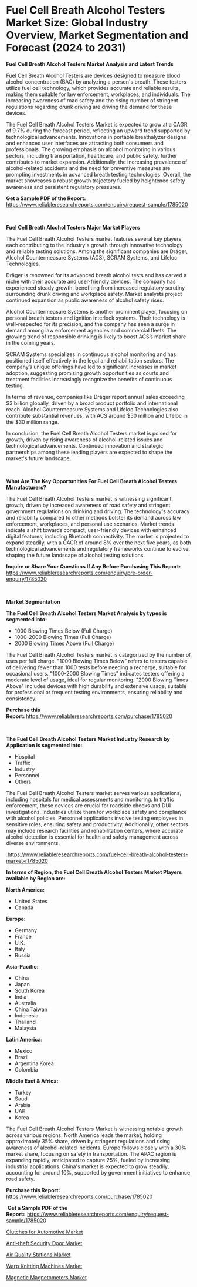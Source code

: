 <p><h1>Fuel Cell Breath Alcohol Testers Market Size: Global Industry Overview, Market Segmentation and Forecast (2024 to 2031)</h1></p><p><strong>Fuel Cell Breath Alcohol Testers Market Analysis and Latest Trends</strong></p>
<p><p>Fuel Cell Breath Alcohol Testers are devices designed to measure blood alcohol concentration (BAC) by analyzing a person's breath. These testers utilize fuel cell technology, which provides accurate and reliable results, making them suitable for law enforcement, workplaces, and individuals. The increasing awareness of road safety and the rising number of stringent regulations regarding drunk driving are driving the demand for these devices. </p><p>The Fuel Cell Breath Alcohol Testers Market is expected to grow at a CAGR of 9.7% during the forecast period, reflecting an upward trend supported by technological advancements. Innovations in portable breathalyzer designs and enhanced user interfaces are attracting both consumers and professionals. The growing emphasis on alcohol monitoring in various sectors, including transportation, healthcare, and public safety, further contributes to market expansion. Additionally, the increasing prevalence of alcohol-related accidents and the need for preventive measures are prompting investments in advanced breath testing technologies. Overall, the market showcases a robust growth trajectory fueled by heightened safety awareness and persistent regulatory pressures.</p></p>
<p><strong>Get a Sample PDF of the Report:&nbsp;</strong> <a href="https://www.reliableresearchreports.com/enquiry/request-sample/1785020?utm_campaign=34&utm_medium=2&utm_source=Github&utm_content=ia&utm_term=29102024&utm_id=fuel-cell-breath-alcohol-testers">https://www.reliableresearchreports.com/enquiry/request-sample/1785020</a></p>
<p>&nbsp;</p>
<p><strong>Fuel Cell Breath Alcohol Testers Major Market Players</strong></p>
<p><p>The Fuel Cell Breath Alcohol Testers market features several key players, each contributing to the industry's growth through innovative technology and reliable testing solutions. Among the significant companies are Dräger, Alcohol Countermeasure Systems (ACS), SCRAM Systems, and Lifeloc Technologies.</p><p>Dräger is renowned for its advanced breath alcohol tests and has carved a niche with their accurate and user-friendly devices. The company has experienced steady growth, benefiting from increased regulatory scrutiny surrounding drunk driving and workplace safety. Market analysts project continued expansion as public awareness of alcohol safety rises.</p><p>Alcohol Countermeasure Systems is another prominent player, focusing on personal breath testers and ignition interlock systems. Their technology is well-respected for its precision, and the company has seen a surge in demand among law enforcement agencies and commercial fleets. The growing trend of responsible drinking is likely to boost ACS’s market share in the coming years.</p><p>SCRAM Systems specializes in continuous alcohol monitoring and has positioned itself effectively in the legal and rehabilitation sectors. The company’s unique offerings have led to significant increases in market adoption, suggesting promising growth opportunities as courts and treatment facilities increasingly recognize the benefits of continuous testing.</p><p>In terms of revenue, companies like Dräger report annual sales exceeding $3 billion globally, driven by a broad product portfolio and international reach. Alcohol Countermeasure Systems and Lifeloc Technologies also contribute substantial revenues, with ACS around $50 million and Lifeloc in the $30 million range.</p><p>In conclusion, the Fuel Cell Breath Alcohol Testers market is poised for growth, driven by rising awareness of alcohol-related issues and technological advancements. Continued innovation and strategic partnerships among these leading players are expected to shape the market's future landscape.</p></p>
<p>&nbsp;</p>
<p><strong>What Are The Key Opportunities For Fuel Cell Breath Alcohol Testers Manufacturers?</strong></p>
<p><p>The Fuel Cell Breath Alcohol Testers market is witnessing significant growth, driven by increased awareness of road safety and stringent government regulations on drinking and driving. The technology's accuracy and reliability compared to other methods bolster its demand across law enforcement, workplaces, and personal use scenarios. Market trends indicate a shift towards compact, user-friendly devices with enhanced digital features, including Bluetooth connectivity. The market is projected to expand steadily, with a CAGR of around 8% over the next five years, as both technological advancements and regulatory frameworks continue to evolve, shaping the future landscape of alcohol testing solutions.</p></p>
<p><strong>Inquire or Share Your Questions If Any Before Purchasing This Report:</strong> <a href="https://www.reliableresearchreports.com/enquiry/pre-order-enquiry/1785020?utm_campaign=34&utm_medium=2&utm_source=Github&utm_content=ia&utm_term=29102024&utm_id=fuel-cell-breath-alcohol-testers">https://www.reliableresearchreports.com/enquiry/pre-order-enquiry/1785020</a></p>
<p>&nbsp;</p>
<p><strong>Market Segmentation</strong></p>
<p><strong>The Fuel Cell Breath Alcohol Testers Market Analysis by types is segmented into:</strong></p>
<p><ul><li>1000 Blowing Times Below (Full Charge)</li><li>1000-2000 Blowing Times (Full Charge)</li><li>2000 Blowing Times Above (Full Charge)</li></ul></p>
<p><p>The Fuel Cell Breath Alcohol Testers market is categorized by the number of uses per full charge. "1000 Blowing Times Below" refers to testers capable of delivering fewer than 1000 tests before needing a recharge, suitable for occasional users. "1000-2000 Blowing Times" indicates testers offering a moderate level of usage, ideal for regular monitoring. "2000 Blowing Times Above" includes devices with high durability and extensive usage, suitable for professional or frequent testing environments, ensuring reliability and consistency.</p></p>
<p><strong>Purchase this Report:&nbsp;</strong><a href="https://www.reliableresearchreports.com/purchase/1785020?utm_campaign=34&utm_medium=2&utm_source=Github&utm_content=ia&utm_term=29102024&utm_id=fuel-cell-breath-alcohol-testers">https://www.reliableresearchreports.com/purchase/1785020</a></p>
<p>&nbsp;</p>
<p><strong>The Fuel Cell Breath Alcohol Testers Market Industry Research by Application is segmented into:</strong></p>
<p><ul><li>Hospital</li><li>Traffic</li><li>Industry</li><li>Personnel</li><li>Others</li></ul></p>
<p><p>The Fuel Cell Breath Alcohol Testers market serves various applications, including hospitals for medical assessments and monitoring. In traffic enforcement, these devices are crucial for roadside checks and DUI investigations. Industries utilize them for workplace safety and compliance with alcohol policies. Personnel applications involve testing employees in sensitive roles, ensuring safety and productivity. Additionally, other sectors may include research facilities and rehabilitation centers, where accurate alcohol detection is essential for health and safety management across diverse environments.</p></p>
<p><a href="https://www.reliableresearchreports.com/fuel-cell-breath-alcohol-testers-market-r1785020?utm_campaign=34&utm_medium=2&utm_source=Github&utm_content=ia&utm_term=29102024&utm_id=fuel-cell-breath-alcohol-testers">&nbsp;https://www.reliableresearchreports.com/fuel-cell-breath-alcohol-testers-market-r1785020</a></p>
<p><strong>In terms of Region, the Fuel Cell Breath Alcohol Testers Market Players available by Region are:</strong></p>
<p>
    <p> <strong> North America: </strong>
        <ul>
            <li>United States</li>
            <li>Canada</li>
        </ul>
        </p> 
    <p> <strong> Europe: </strong>
        <ul>
            <li>Germany</li>
            <li>France</li>
            <li>U.K.</li>
            <li>Italy</li>
            <li>Russia</li>
        </ul>
        </p> 
    <p> <strong> Asia-Pacific: </strong>
        <ul>
            <li>China</li>
            <li>Japan</li>
            <li>South Korea</li>
            <li>India</li>
            <li>Australia</li>
            <li>China Taiwan</li>
            <li>Indonesia</li>
            <li>Thailand</li>
            <li>Malaysia</li>
        </ul>
        </p> 
    <p> <strong> Latin America: </strong>
        <ul>
            <li>Mexico</li>
            <li>Brazil</li>
            <li>Argentina Korea</li>
            <li>Colombia</li>
        </ul>
        </p> 
    <p> <strong> Middle East & Africa: </strong>
        <ul>
            <li>Turkey</li>
            <li>Saudi</li>
            <li>Arabia</li>
            <li>UAE</li>
            <li>Korea</li>
        </ul>
    </p>
    </p>
<p><p>The Fuel Cell Breath Alcohol Testers Market is witnessing notable growth across various regions. North America leads the market, holding approximately 35% share, driven by stringent regulations and rising awareness of alcohol-related incidents. Europe follows closely with a 30% market share, focusing on safety in transportation. The APAC region is expanding rapidly, anticipated to capture 25%, fueled by increasing industrial applications. China's market is expected to grow steadily, accounting for around 10%, supported by government initiatives to enhance road safety.</p></p>
<p><strong>Purchase this Report: </strong><a href="https://www.reliableresearchreports.com/purchase/1785020?utm_campaign=34&utm_medium=2&utm_source=Github&utm_content=ia&utm_term=29102024&utm_id=fuel-cell-breath-alcohol-testers">https://www.reliableresearchreports.com/purchase/1785020</a></p>
<p>&nbsp;<strong>Get a Sample PDF of the Report:&nbsp;&nbsp;</strong><a href="https://www.reliableresearchreports.com/enquiry/request-sample/1785020?utm_campaign=34&utm_medium=2&utm_source=Github&utm_content=ia&utm_term=29102024&utm_id=fuel-cell-breath-alcohol-testers">https://www.reliableresearchreports.com/enquiry/request-sample/1785020</a></p>
<p><strong></strong></p>
<p><p><a href="https://github.com/AlisaRowe24/Market-Research-Report-List-1/blob/main/clutches-for-automotive-market.md?utm_campaign=34&utm_medium=2&utm_source=Github&utm_content=ia&utm_term=29102024&utm_id=fuel-cell-breath-alcohol-testers">Clutches for Automotive Market</a></p><p><a href="https://github.com/Alanbrewer218/Market-Research-Report-List-1/blob/main/anti-theft-security-door-market.md?utm_campaign=34&utm_medium=2&utm_source=Github&utm_content=ia&utm_term=29102024&utm_id=fuel-cell-breath-alcohol-testers">Anti-theft Security Door Market</a></p><p><a href="https://www.linkedin.com/pulse/air-quality-stations-market-dynamics-application-types-emerging-pxdnf?utm_campaign=34&utm_medium=2&utm_source=Github&utm_content=ia&utm_term=29102024&utm_id=fuel-cell-breath-alcohol-testers">Air Quality Stations Market</a></p><p><a href="https://www.linkedin.com/pulse/exploring-warp-knitting-machines-market-strategic-insights-8ggdf?utm_campaign=34&utm_medium=2&utm_source=Github&utm_content=ia&utm_term=29102024&utm_id=fuel-cell-breath-alcohol-testers">Warp Knitting Machines Market</a></p><p><a href="https://issuu.com/reportprime-2/docs/magnetic-magnetometers-market-size-_8fa12fc5b35d2b?utm_campaign=34&utm_medium=2&utm_source=Github&utm_content=ia&utm_term=29102024&utm_id=fuel-cell-breath-alcohol-testers">Magnetic Magnetometers Market</a></p></p>